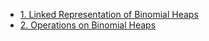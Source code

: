 - [1. Linked Representation of Binomial Heaps](1__Linked_Representation_of_Binomial_Heaps/readme.md) 
- [2. Operations on Binomial Heaps](2__Operations_on_Binomial_Heaps/readme.md) 
